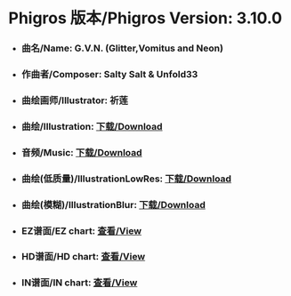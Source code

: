 
# Phigros 版本/Phigros Version:  3.10.0

- ### __曲名/Name:  G.V.N. (Glitter,Vomitus and Neon)__

- ### __作曲者/Composer:  Salty Salt & Unfold33__

- ### __曲绘画师/Illustrator:  祈莲__

- ### __曲绘/Illustration:  [下载/Download](https://github.com/Po6647A/PAR/releases/download/3.10.0/1036.png)__

- ### __音频/Music:  [下载/Download](https://github.com/Po6647A/PAR/releases/download/3.10.0/1825.ogg)__

- ### __曲绘(低质量)/IllustrationLowRes:  [下载/Download](https://github.com/Po6647A/PAR/releases/download/3.10.0/1528.png)__

- ### __曲绘(模糊)/IllustrationBlur:  [下载/Download](https://github.com/Po6647A/PAR/releases/download/3.10.0/1282.png)__


- ### __EZ谱面/EZ chart:  [查看/View](./EZ.json/index.html)__

- ### __HD谱面/HD chart:  [查看/View](./HD.json/index.html)__

- ### __IN谱面/IN chart:  [查看/View](./IN.json/index.html)__
